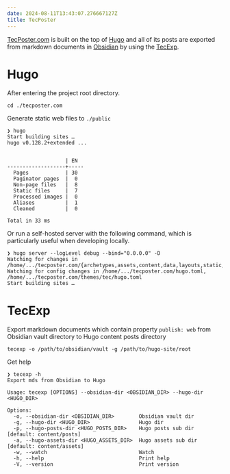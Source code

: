 ```yaml
---
date: 2024-08-11T13:43:07.276667127Z
title: TecPoster
---
```

[TecPoster.com](https://github.com/tecposter/tecposter.com) is built on the top of [Hugo](https://gohugo.io/) and all of its posts are exported from markdown documents in [Obsidian](https://obsidian.md/) by using the [TecExp](https://github.com/tecposter/tecexp).

# Hugo

After entering the project root directory.

```shell
cd ./tecposter.com
```

Generate static web files to `./public`

```shell
❯ hugo       
Start building sites … 
hugo v0.128.2+extended ...


                   | EN  
-------------------+-----
  Pages            | 30  
  Paginator pages  |  0  
  Non-page files   |  8  
  Static files     |  7  
  Processed images |  0  
  Aliases          |  1  
  Cleaned          |  0  

Total in 33 ms
```

Or run a self-hosted server with the following command, which is particularly useful when developing locally.

```shell
❯ hugo server --logLevel debug --bind="0.0.0.0" -D 
Watching for changes in /home/.../tecposter.com/{archetypes,assets,content,data,layouts,static,themes}
Watching for config changes in /home/.../tecposter.com/hugo.toml, /home/.../tecposter.com/themes/tec/hugo.toml
Start building sites …
```

# TecExp

Export markdown documents which contain property `publish: web` from Obsidian vault directory to Hugo content posts directory

```shell
tecexp -o /path/to/obsidian/vault -g /path/to/hugo-site/root 
```

Get help

```shell
❯ tecexp -h
Export mds from Obsidian to Hugo

Usage: tecexp [OPTIONS] --obsidian-dir <OBSIDIAN_DIR> --hugo-dir <HUGO_DIR>

Options:
  -o, --obsidian-dir <OBSIDIAN_DIR>        Obsidian vault dir
  -g, --hugo-dir <HUGO_DIR>                Hugo dir
  -p, --hugo-posts-dir <HUGO_POSTS_DIR>    Hugo posts sub dir [default: content/posts]
  -a, --hugo-assets-dir <HUGO_ASSETS_DIR>  Hugo assets sub dir [default: content/assets]
  -w, --watch                              Watch
  -h, --help                               Print help
  -V, --version                            Print version
```




